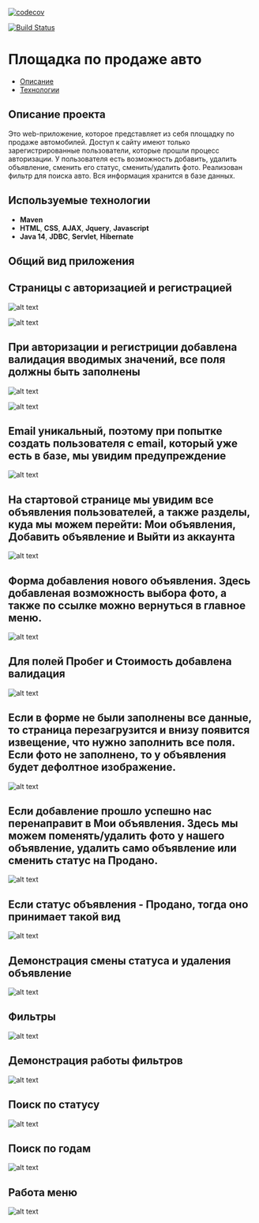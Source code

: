 
[![codecov](https://codecov.io/gh/lanasergeeva/job4j_cars/branch/master/graph/badge.svg?token=F75LP30E3Q)](https://codecov.io/gh/lanasergeeva/job4j_cars)

[![Build Status](https://app.travis-ci.com/lanasergeeva/job4j_cars.svg?branch=master)](https://app.travis-ci.com/lanasergeeva/job4j_cars)

# Площадка по продаже авто

+ [Описание](#Описание-проекта)
+ [Технологии](#Используемые-технологии)


## Описание проекта
Это  web-приложение, которое представляет из себя площадку по продаже автомобилей. 
Доступ к сайту имеют только зарегистрированные пользователи, которые прошли процесс авторизации.
У пользователя есть возможность добавить, удалить объявление, сменить его статус, сменить/удалить фото.
Реализован фильтр для поиска авто. Вся информация хранится в базе данных.


## Используемые технологии
+ **Maven**
+ **HTML**, **CSS**, **AJAX**, **Jquery**, **Javascript**
+ **Java 14**, **JDBC**, **Servlet**, **Hibernate**

## Общий вид приложения

## Страницы с авторизацией и регистрацией

![alt text](https://github.com/lanasergeeva/job4j_cars/blob/master/src/main/webapp/image/log.jpg)

![alt text](https://github.com/lanasergeeva/job4j_cars/blob/master/src/main/webapp/image/reg.jpg)

## При авторизации и регистриции добавлена валидация вводимых значений, все поля должны быть заполнены

![alt text](https://github.com/lanasergeeva/job4j_cars/blob/master/src/main/webapp/image/log.jpg)

![alt text](https://github.com/lanasergeeva/job4j_cars/blob/master/src/main/webapp/image/validlog.jpg)

## Email уникальный, поэтому при попытке создать пользователя с email, который уже есть в базе, мы увидим предупреждение

![alt text](https://github.com/lanasergeeva/job4j_cars/blob/master/src/main/webapp/image/userexist.jpg)

## На стартовой странице мы увидим все объявления пользователей, а также разделы, куда мы можем перейти: Мои объявления, Добавить объявление и Выйти из аккаунта

![alt text](https://github.com/lanasergeeva/job4j_cars/blob/master/src/main/webapp/image/start.jpg)


## Форма добавления нового объявления. Здесь добавленая возможность выбора фото, а также по ссылке можно вернуться в главное меню.

![alt text](https://github.com/lanasergeeva/job4j_cars/blob/master/src/main/webapp/image/newadds.jpg)

## Для полей Пробег и Стоимость добавлена валидация

![alt text](https://github.com/lanasergeeva/job4j_cars/blob/master/src/main/webapp/image/newaddvalid.jpg)

## Если в форме не были заполнены все данные, то страница перезагрузится и внизу появится извещение, что нужно заполнить все поля. Если фото не заполнено, то у объявления будет дефолтное изображение.

![alt text](https://github.com/lanasergeeva/job4j_cars/blob/master/src/main/webapp/image/newaddnotall.jpg)

## Если добавление прошло успешно нас перенаправит в Мои объявления. Здесь мы можем поменять/удалить фото у нашего объявление, удалить само объявление или сменить статус на Продано.

![alt text](https://github.com/lanasergeeva/job4j_cars/blob/master/src/main/webapp/image/setphotojpg.jpg)

## Если статус объявления - Продано, тогда оно принимает такой вид

![alt text](https://github.com/lanasergeeva/job4j_cars/blob/master/src/main/webapp/image/sold.jpg)

## Демонстрация смены статуса и удаления объявление

![alt text](https://github.com/lanasergeeva/job4j_cars/blob/master/src/main/webapp/image/changedeleteowns.gif)

## Фильтры
![alt text](https://github.com/lanasergeeva/job4j_cars/blob/master/src/main/webapp/image/menufolters.gif)

## Демонстрация работы фильтров

![alt text](https://github.com/lanasergeeva/job4j_cars/blob/master/src/main/webapp/image/filters.gif)

## Поиск по статусу
![alt text](https://github.com/lanasergeeva/job4j_cars/blob/master/src/main/webapp/image/status.gif)

## Поиск по годам

![alt text](https://github.com/lanasergeeva/job4j_cars/blob/master/src/main/webapp/image/filteryear.gif)

## Работа меню

![alt text](https://github.com/lanasergeeva/job4j_cars/blob/master/src/main/webapp/image/workofnav.gif)